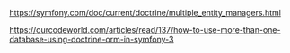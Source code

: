 https://symfony.com/doc/current/doctrine/multiple_entity_managers.html

https://ourcodeworld.com/articles/read/137/how-to-use-more-than-one-database-using-doctrine-orm-in-symfony-3